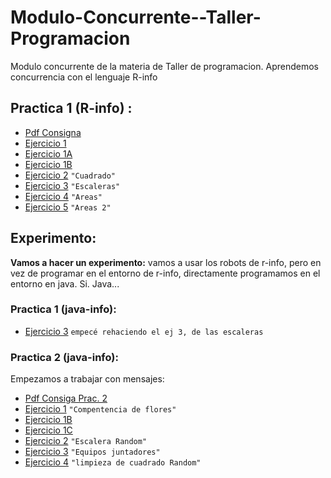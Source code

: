 # Modulo-Concurrente--Taller-Programacion
Modulo concurrente de la materia de Taller de programacion. Aprendemos concurrencia con el lenguaje R-info

## Practica 1 (R-info) :
  - [Pdf Consigna](./practica1/Practica1-Concurrente.pdf)
  - [Ejercicio 1](./practica1/pr1ej1)  
  - [Ejercicio 1A](./practica1/pr1ej1A)   
  - [Ejercicio 1B](./practica1/pr1ej1B)   
  - [Ejercicio 2](./practica1/pr1ej2)     `"Cuadrado"`   
  - [Ejercicio 3](./practica1/pr1ej3)     `"Escaleras"`   
  - [Ejercicio 4](./practica1/pr1ej4)     `"Areas"`   
  - [Ejercicio 5](./practica1/pr1ej5)     `"Areas 2"`   
  
  
## Experimento:

**Vamos a hacer un experimento:**  vamos a usar los robots de r-info, pero en vez de programar en el entorno de r-info, directamente programamos en el entorno en java. Si. Java...
    
### Practica 1 (java-info):
 
 - [Ejercicio 3](experimento/practica1/pr1ej3exp) `empecé rehaciendo el ej 3, de las escaleras`
   
### Practica 2 (java-info):
  
Empezamos a trabajar con mensajes:
 - [Pdf Consiga Prac. 2](experimento/practica2/Practica-2-Concurrente.pdf)
 - [Ejercicio 1](experimento/practica2/ej1pr2exp)  `"Compentencia de flores"` 
 - [Ejercicio 1B](experimento/practica2/pr2ej1B)  
 - [Ejercicio 1C](experimento/practica2/pr2ej1C)   
 - [Ejercicio 2](experimento/practica2/pr2ej2)   `"Escalera Random"`
 - [Ejercicio 3](experimento/practica2/pr2ej3)   `"Equipos juntadores"`
 - [Ejercicio 4](experimento/practica2/pr2ej4)   `"limpieza de cuadrado Random"`

